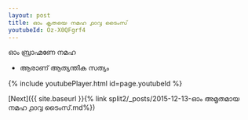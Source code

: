 ```yaml
---
layout: post
title: ഓം കൃതയെ നമഹ ൧൦൮ ടൈംസ്
youtubeId: Oz-X0QFgrf4
---
```

 
 
 ഓം ബ്രാഹ്മണേ നമഹ 
 
 -  ആരാണ് ആത്യന്തിക സത്യം 
 
  
 
  
 
 
 
 
 
 


{% include youtubePlayer.html id=page.youtubeId %}
 
[Next]({{ site.baseurl }}{% link  split2/_posts/2015-12-13-ഓം അമൃതമായ നമഹ ൧൦൮ ടൈംസ്.md%})
 
